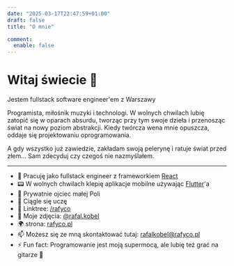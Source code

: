 ```yaml
---
date: "2025-03-17T22:47:59+01:00"
draft: false
title: "O mnie"

comment:
  enable: false
---
```


# Witaj świecie 👋

Jestem fullstack software engineer'em z Warszawy

Programista, miłośnik muzyki i technologi. W wolnych chwilach lubię zatopić
się w oparach absurdu, tworząc przy tym swoje dzieła i przenosząc świat
na nowy poziom abstrakcji. Kiedy twórcza wena mnie opuszcza, oddaje się
projektowaniu oprogramowania.

A gdy wszystko już zawiedzie, zakładam swoją pelerynę i ratuje świat przed
złem... Sam zdecyduj czy czegoś nie nazmyślałem.

--------------------------------------------------------------------------------

 * 🔭 Pracuję jako fullstack engineer z frameworkiem [React](https://react.dev)
 * 📟 W wolnych chwilach klepię aplikacje mobilne używając [Flutter](https://flutter.dev)'a
 * 👧 Prywatnie ojciec małej Poli
 * 🌱 Ciągle się uczę
 * 🔗 Linktree: [/rafyco](https://linktr.ee/rafyco)
 * 📸 Moje zdjęcia: [@rafal.kobel](http://instagra.com/rafal.kobel)
 * 🌍 strona: [rafyco.pl](https://rafyco.pl)
 * 📫 Możesz się ze mną skontaktować tutaj: <rafalkobel@rafyco.pl>
 * ⚡ Fun fact: Programowanie jest moją supermocą, ale lubię też grać na gitarze 🎸
